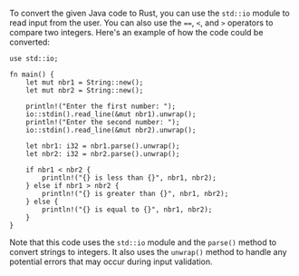 To convert the given Java code to Rust, you can use the `std::io` module to read input from the user. You can also use the `==`, `<`, and `>` operators to compare two integers. Here's an example of how the code could be converted:
```
use std::io;

fn main() {
    let mut nbr1 = String::new();
    let mut nbr2 = String::new();

    println!("Enter the first number: ");
    io::stdin().read_line(&mut nbr1).unwrap();
    println!("Enter the second number: ");
    io::stdin().read_line(&mut nbr2).unwrap();

    let nbr1: i32 = nbr1.parse().unwrap();
    let nbr2: i32 = nbr2.parse().unwrap();

    if nbr1 < nbr2 {
        println!("{} is less than {}", nbr1, nbr2);
    } else if nbr1 > nbr2 {
        println!("{} is greater than {}", nbr1, nbr2);
    } else {
        println!("{} is equal to {}", nbr1, nbr2);
    }
}
```
Note that this code uses the `std::io` module and the `parse()` method to convert strings to integers. It also uses the `unwrap()` method to handle any potential errors that may occur during input validation.
